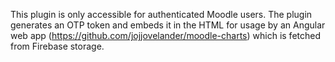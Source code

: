 This plugin is only accessible for authenticated Moodle users.  The plugin generates an OTP token and embeds it in the HTML for usage by an Angular web app (https://github.com/jojjovelander/moodle-charts) which is fetched from Firebase storage.
